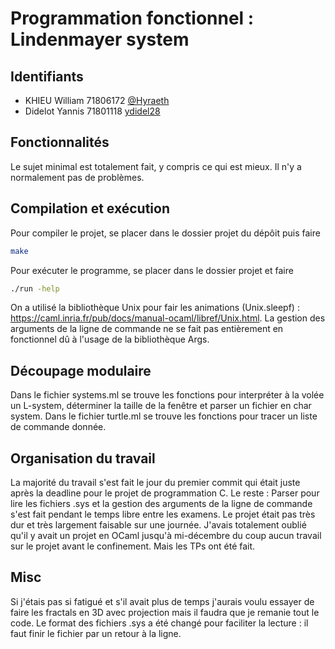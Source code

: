 # Programmation fonctionnel : Lindenmayer system

## Identifiants

- KHIEU William 71806172 [@Hyraeth](https://gaufre.informatique.univ-paris-diderot.fr/Hyraeth)
- Didelot Yannis 71801118 [ydidel28](https://gaufre.informatique.univ-paris-diderot.fr/ydidel28)
  
## Fonctionnalités

Le sujet minimal est totalement fait, y compris ce qui est mieux. Il n'y a normalement pas de problèmes.

## Compilation et exécution

Pour compiler le projet, se placer dans le dossier projet du dépôit puis faire

```bash
make
```

Pour exécuter le programme, se placer dans le dossier projet et faire

```bash
./run -help
```

On a utilisé la bibliothèque Unix pour fair les animations (Unix.sleepf) : https://caml.inria.fr/pub/docs/manual-ocaml/libref/Unix.html.
La gestion des arguments de la ligne de commande ne se fait pas entièrement en fonctionnel dû à l'usage de la bibliothèque Args.

## Découpage modulaire

Dans le fichier systems.ml se trouve les fonctions pour interpréter à la volée un L-system, déterminer la taille de la fenêtre et parser un fichier en char system.
Dans le fichier turtle.ml se trouve les fonctions pour tracer un liste de commande donnée.

## Organisation du travail

La majorité du travail s'est fait le jour du premier commit qui était juste après la deadline pour le projet de programmation C.
Le reste : Parser pour lire les fichiers .sys et la gestion des arguments de la ligne de commande s'est fait pendant le temps libre entre les examens.
Le projet était pas très dur et très largement faisable sur une journée.
J'avais totalement oublié qu'il y avait un projet en OCaml jusqu'à mi-décembre du coup aucun travail sur le projet avant le confinement. Mais les TPs ont été fait.

## Misc

Si j'étais pas si fatigué et s'il avait plus de temps j'aurais voulu essayer de faire les fractals en 3D avec projection mais il faudra que je remanie tout le code.
Le format des fichiers .sys a été changé pour faciliter la lecture : il faut finir le fichier par un retour à la ligne.